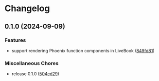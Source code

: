 # Changelog

## 0.1.0 (2024-09-09)


### Features

* support rendering Phoenix function components in LiveBook ([849fd81](https://github.com/prim-and-propper/kino-component/commit/849fd813c58179b4af68eb7012dc0d515531c0b5))


### Miscellaneous Chores

* release 0.1.0 ([504cd29](https://github.com/prim-and-propper/kino-component/commit/504cd29f3fd6af9b42104472090b675cbaaa0f3d))
